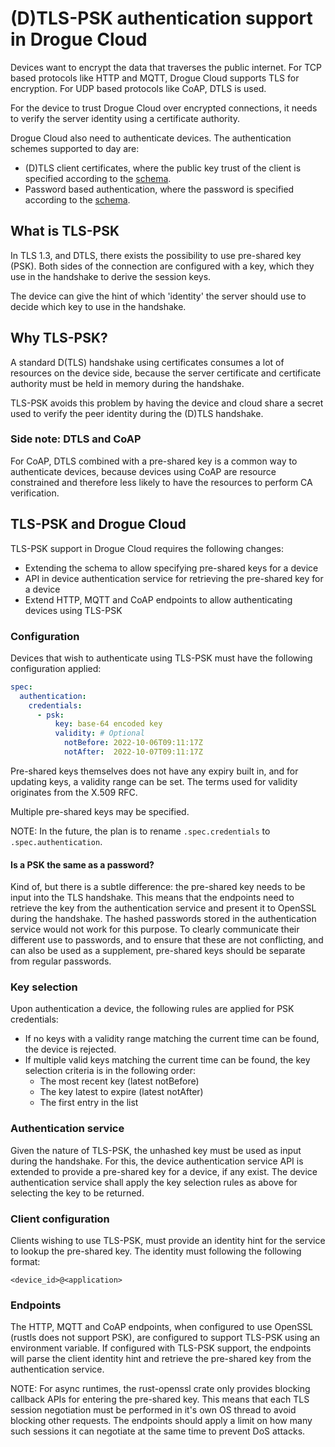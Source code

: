 # (D)TLS-PSK authentication support in Drogue Cloud

Devices want to encrypt the data that traverses the public internet. For TCP based protocols like HTTP and MQTT, Drogue Cloud supports TLS for encryption. For UDP based protocols like CoAP, DTLS is used. 

For the device to trust Drogue Cloud over encrypted connections, it needs to verify the server identity using a certificate authority.

Drogue Cloud also need to authenticate devices. The authentication schemes supported to day are:

* (D)TLS client certificates, where the public key trust of the client is specified according to the [schema](https://github.com/drogue-iot/drogue-cloud/blob/main/console-backend/api/index.yaml#L998).
* Password based authentication, where the password is specified according to the [schema](https://github.com/drogue-iot/drogue-cloud/blob/main/console-backend/api/index.yaml#L945).

## What is TLS-PSK

In TLS 1.3, and DTLS, there exists the possibility to use pre-shared key (PSK). Both sides of the connection are configured with a key, which they use in the handshake to derive the session keys.

The device can give the hint of which 'identity' the server should use to decide which key to use in the handshake.

## Why TLS-PSK?

A standard D(TLS) handshake using certificates consumes a lot of resources on the device side, because the server certificate and certificate authority must be held in memory during the handshake.

TLS-PSK avoids this problem by having the device and cloud share a secret used to verify the peer identity during the (D)TLS handshake.

### Side note: DTLS and CoAP

For CoAP, DTLS combined with a pre-shared key is a common way to authenticate devices, because devices using CoAP are resource constrained and therefore less likely to have the resources to perform CA verification.

## TLS-PSK and Drogue Cloud

TLS-PSK support in Drogue Cloud requires the following changes:

* Extending the schema to allow specifying pre-shared keys for a device
* API in device authentication service for retrieving the pre-shared key for a device
* Extend HTTP, MQTT and CoAP endpoints to allow authenticating devices using TLS-PSK

### Configuration

Devices that wish to authenticate using TLS-PSK must have the following configuration applied:

```yaml
spec:
  authentication:
    credentials:
      - psk:
          key: base-64 encoded key
          validity: # Optional
            notBefore: 2022-10-06T09:11:17Z
            notAfter:  2022-10-07T09:11:17Z
```

Pre-shared keys themselves does not have any expiry built in, and for updating keys, a validity range can be set. The terms used for validity originates from the X.509 RFC.

Multiple pre-shared keys may be specified.

NOTE: In the future, the plan is to rename `.spec.credentials` to `.spec.authentication`. 

#### Is a PSK the same as a password?

Kind of, but there is a subtle difference: the pre-shared key needs to be input into the TLS handshake. This means that the endpoints need to retrieve the key from the authentication service and present it to OpenSSL during the handshake. The hashed passwords stored in the authentication service would not work for this purpose. To clearly communicate their different use to passwords, and to ensure that these are not conflicting, and can also be used as a supplement, pre-shared keys should be separate from regular passwords.

### Key selection

Upon authentication a device, the following rules are applied for PSK credentials:

* If no keys with a validity range matching the current time can be found, the device is rejected.
* If multiple valid keys matching the current time can be found, the key selection criteria is in the following order:
   * The most recent key (latest notBefore)
   * The key latest to expire (latest notAfter)
   * The first entry in the list

### Authentication service

Given the nature of TLS-PSK, the unhashed key must be used as input during the handshake. For this, the device authentication service API is extended to provide a pre-shared key for a device, if any exist. The device authentication service shall apply the key selection rules as above for selecting the key to be returned.

### Client configuration

Clients wishing to use TLS-PSK, must provide an identity hint for the service to lookup the pre-shared key. The identity must following the following format:

```
<device_id>@<application>
```

### Endpoints

The HTTP, MQTT and CoAP endpoints, when configured to use OpenSSL (rustls does not support PSK), are configured to support TLS-PSK using an environment variable. If configured with TLS-PSK support, the endpoints will parse the client identity hint and retrieve the pre-shared key from the authentication service.

NOTE: For async runtimes, the rust-openssl crate only provides blocking callback APIs for entering the pre-shared key. This means that each TLS session negotiation must be performed in it's own OS thread to avoid blocking other requests. The endpoints should apply a limit on how many such sessions it can negotiate at the same time to prevent DoS attacks.
